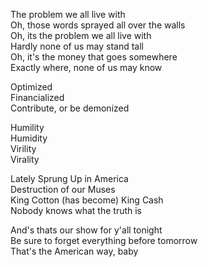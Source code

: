 The problem we all live with\
Oh, those words sprayed all over the walls\
Oh, its the problem we all live with\
Hardly none of us may stand tall\
Oh, it's the money that goes somewhere\
Exactly where, none of us may know

Optimized\
Financialized\
Contribute, or be demonized

Humility\
Humidity\
Virility\
Virality

Lately Sprung Up in America\
Destruction of our Muses\
King Cotton (has become) King Cash\
Nobody knows what the truth is

And's thats our show for y'all tonight\
Be sure to forget everything before tomorrow\
That's the American way, baby